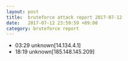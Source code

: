 ```yaml
---
layout: post
title:  bruteforce attack report 2017-07-12
date:   2017-07-12 23:59:59 +09:00
category: bruteforce report
---
```


* 03:29 unknown[14.134.4.1]
* 18:19 unknown[185.148.145.209]
